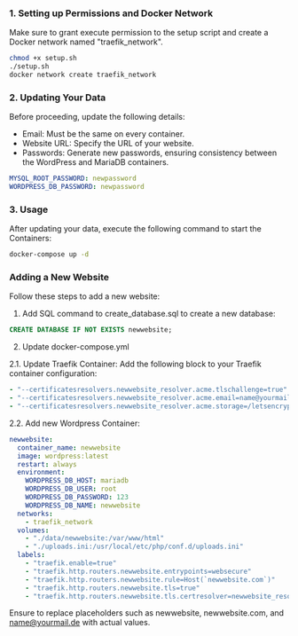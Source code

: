 ### 1. Setting up Permissions and Docker Network

Make sure to grant execute permission to the setup script and create a Docker network named "traefik_network".

```bash
chmod +x setup.sh
./setup.sh
docker network create traefik_network
```

### 2. Updating Your Data

Before proceeding, update the following details:

- Email: Must be the same on every container.
- Website URL: Specify the URL of your website.
- Passwords: Generate new passwords, ensuring consistency between the WordPress and MariaDB containers.

```yml
MYSQL_ROOT_PASSWORD: newpassword
WORDPRESS_DB_PASSWORD: newpassword
```

### 3. Usage
After updating your data, execute the following command to start the Containers:

```bash
docker-compose up -d
```


### Adding a New Website
Follow these steps to add a new website:

1. Add SQL command to create_database.sql to create a new database:

```sql
CREATE DATABASE IF NOT EXISTS newwebsite;
```


2. Update docker-compose.yml

  2.1. Update Traefik Container:
  Add the following block to your Traefik container configuration:
  
  ```yml
  - "--certificatesresolvers.newwebsite_resolver.acme.tlschallenge=true"
  - "--certificatesresolvers.newwebsite_resolver.acme.email=name@yourmail.de"
  - "--certificatesresolvers.newwebsite_resolver.acme.storage=/letsencrypt/newwebsite.json"
  ```
  
  2.2. Add new Wordpress Container: 
  
  ```yml
  newwebsite:
    container_name: newwebsite
    image: wordpress:latest
    restart: always
    environment:
      WORDPRESS_DB_HOST: mariadb
      WORDPRESS_DB_USER: root
      WORDPRESS_DB_PASSWORD: 123
      WORDPRESS_DB_NAME: newwebsite
    networks:
      - traefik_network
    volumes:
      - "./data/newwebsite:/var/www/html"
      - "./uploads.ini:/usr/local/etc/php/conf.d/uploads.ini"
    labels:
      - "traefik.enable=true"
      - "traefik.http.routers.newwebsite.entrypoints=websecure"
      - "traefik.http.routers.newwebsite.rule=Host(`newwebsite.com`)"
      - "traefik.http.routers.newwebsite.tls=true"
      - "traefik.http.routers.newwebsite.tls.certresolver=newwebsite_resolver"
  ```

Ensure to replace placeholders such as newwebsite, newwebsite.com, and name@yourmail.de with actual values.
